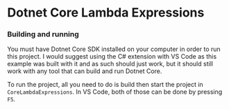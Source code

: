 # Dotnet Core Lambda Expressions

### Building and running

You must have Dotnet Core SDK installed on your computer in order to run this project.  I would suggest using the C# extension with VS Code as this example was built with it and as such should just work, but it should still work with any tool that can build and run Dotnet Core.

To run the project, all you need to do is build then start the project in `CoreLambdaExpressions`.  In VS Code, both of those can be done by pressing `F5`.
